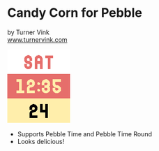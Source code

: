 # Candy Corn for Pebble<br>
by Turner Vink<br>
www.turnervink.com

![basalt](screenshots/basalt/image.png "Basalt")

* Supports Pebble Time and Pebble Time Round
* Looks delicious!
